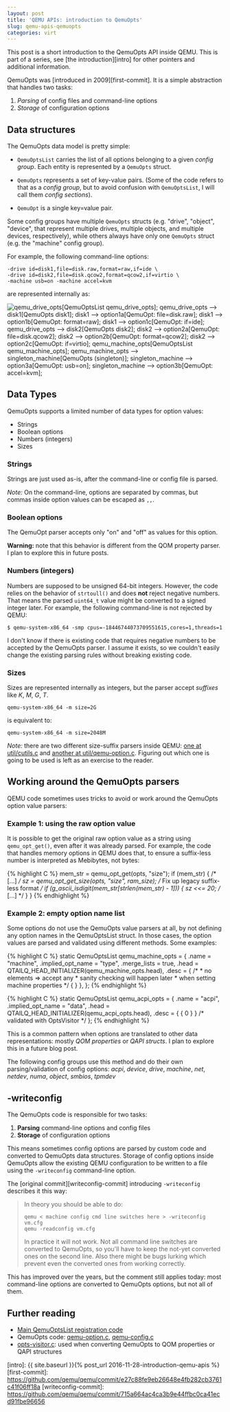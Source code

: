 ```yaml
---
layout: post
title: 'QEMU APIs: introduction to QemuOpts'
slug: qemu-apis-qemuopts
categories: virt
---
```


This post is a short introduction to the QemuOpts API inside
QEMU. This is part of a series, see [the introduction][intro] for
other pointers and additional information.

<!--more-->

QemuOpts was [introduced in 2009][first-commit]. It is a simple
abstraction that handles two tasks:

1. *Parsing* of config files and command-line options
2. *Storage* of configuration options

## Data structures

The QemuOpts data model is pretty simple:

* `QemuOptsList` carries the list of all options belonging to a
  given *config group*. Each entity is represented by a
  `QemuOpts` struct.

* `QemuOpts` represents a set of key-value pairs. (Some of the
  code refers to that as a *config group*, but to avoid confusion
  with `QemuOptsList`, I will call them *config sections*).

* `QemuOpt` is a single key=value pair.

Some config groups have multiple `QemuOpts` structs (e.g.
"drive", "object", "device", that represent multiple drives,
multiple objects, and multiple devices, respectively), while
others always have only one `QemuOpts` struct (e.g. the "machine"
config group).

For example, the following command-line options:

```
-drive id=disk1,file=disk.raw,format=raw,if=ide \
-drive id=disk2,file=disk.qcow2,format=qcow2,if=virtio \
-machine usb=on -machine accel=kvm
```

are represented internally as:

<img alt="qemu_drive_opts[QemuOptsList qemu_drive_opts]; qemu_drive_opts --> disk1[QemuOpts disk1]; disk1 --> option1a[QemuOpt: file=disk.raw]; disk1 --> option1b[QemuOpt: format=raw]; disk1 --> option1c[QemuOpt: if=ide]; qemu_drive_opts --> disk2[QemuOpts disk2]; disk2 --> option2a[QemuOpt: file=disk.qcow2]; disk2 --> option2b[QemuOpt: format=qcow2]; disk2 --> option2c[QemuOpt: if=virtio]; qemu_machine_opts[QemuOptsList qemu_machine_opts]; qemu_machine_opts --> singleton_machine[QemuOpts (singleton)]; singleton_machine --> option3a[QemuOpt: usb=on]; singleton_machine --> option3b[QemuOpt: accel=kvm];" src="{{ site.baseurl }}/qemuopts-example.mmd.png">

## Data Types

QemuOpts supports a limited number of data types for option
values:

* Strings
* Boolean options
* Numbers (integers)
* Sizes

### Strings

Strings are just used as-is, after the command-line or config
file is parsed.

*Note:* On the command-line, options are separated by commas, but
commas inside option values can be escaped as `,,`.

### Boolean options

The QemuOpt parser accepts only "on" and "off" as values for this
option.

**Warning:** note that this behavior is different from the QOM
property parser. I plan to explore this in future posts.

### Numbers (integers)

Numbers are supposed to be unsigned 64-bit integers. However, the
code relies on the behavior of `strtoull()` and does **not**
reject negative numbers. That means the parsed `uint64_t` value
might be converted to a signed integer later. For example, the
following command-line is not rejected by QEMU:

```
$ qemu-system-x86_64 -smp cpus=-18446744073709551615,cores=1,threads=1
```

I don't know if there is existing code that requires negative
numbers to be accepted by the QemuOpts parser. I assume it
exists, so we couldn't easily change the existing parsing rules
without breaking existing code.

### Sizes

Sizes are represented internally as integers, but the parser
accept *suffixes* like *K*, *M*, *G*, *T*.

    qemu-system-x86_64 -m size=2G

is equivalent to:

    qemu-system-x86_64 -m size=2048M

*Note:* there are two different size-suffix parsers inside QEMU:
[one at util/cutils.c](https://github.com/qemu/qemu/blob/v2.8.0/util/cutils.c#L208) and
[another at util/qemu-option.c](https://github.com/qemu/qemu/blob/v2.8.0/util/qemu-option.c#L177).
Figuring out which one is going to be used is left as an exercise to the reader.

## Working around the QemuOpts parsers

QEMU code sometimes uses tricks to avoid or work around the
QemuOpts option value parsers:

### Example 1: using the raw option value

It is possible to get the original raw option value as a string
using `qemu_opt_get()`, even after it was already parsed. For
example, the code that handles memory options in QEMU does that,
to ensure a suffix-less number is interpreted as Mebibytes, not
bytes:

{% highlight C %}
    mem_str = qemu_opt_get(opts, "size");
    if (mem_str) {
        /* [...] */
        sz = qemu_opt_get_size(opts, "size", ram_size);
        /* Fix up legacy suffix-less format */
        if (g_ascii_isdigit(mem_str[strlen(mem_str) - 1])) {
            sz <<= 20;
            /* [...] */
        }
    }
{% endhighlight %}

### Example 2: empty option name list

Some options do not use the QemuOpts value parsers at all, by not
defining any option names in the QemuOptsList struct. In those
cases, the option values are parsed and validated using different
methods. Some examples:

{% highlight C %}
static QemuOptsList qemu_machine_opts = {
    .name = "machine",
    .implied_opt_name = "type",
    .merge_lists = true,
    .head = QTAILQ_HEAD_INITIALIZER(qemu_machine_opts.head),
    .desc = {
        /*
         * no elements => accept any
         * sanity checking will happen later
         * when setting machine properties
         */
        { }
    },
};
{% endhighlight %}

{% highlight C %}
static QemuOptsList qemu_acpi_opts = {
    .name = "acpi",
    .implied_opt_name = "data",
    .head = QTAILQ_HEAD_INITIALIZER(qemu_acpi_opts.head),
    .desc = { { 0 } } /* validated with OptsVisitor */
};
{% endhighlight %}

This is a common pattern when options are translated to other
data representations: mostly *QOM properties* or *QAPI structs*.
I plan to explore this in a future blog post.

The following config groups use this method and do their own
parsing/validation of config options: *acpi*, *device*, *drive*,
*machine*, *net*, *netdev*, *numa*, *object*, *smbios*, *tpmdev*

## -writeconfig

The QemuOpts code is responsible for two tasks:

1. **Parsing** command-line options and config files
2. **Storage** of configuration options

This means sometimes config options are parsed by custom code and
converted to QemuOpts data structures. Storage of config options
inside QemuOpts allow the existing QEMU configuration to be
written to a file using the `-writeconfig` command-line option.

The [original commit][writeconfig-commit] introducing
`-writeconfig` describes it this way:

> In theory you should be able to do:
> 
>     qemu < machine config cmd line switches here > -writeconfig vm.cfg
>     qemu -readconfig vm.cfg
> 
> In practice it will not work.  Not all command line switches are
> converted to QemuOpts, so you'll have to keep the not-yet converted ones
> on the second line.  Also there might be bugs lurking which prevent even
> the converted ones from working correctly.

This has improved over the years, but the comment still applies
today: most command-line options are converted to QemuOpts
options, but not all of them.

## Further reading

* [Main QemuOptsList registration code](https://github.com/qemu/qemu/blob/v2.8.0/vl.c#L3047)
* QemuOpts code: [qemu-option.c](https://github.com/qemu/qemu/blob/v2.8.0/util/qemu-option.c),
  [qemu-config.c](https://github.com/qemu/qemu/blob/v2.8.0/util/qemu-config.c)
* [opts-visitor.c](https://github.com/qemu/qemu/blob/v2.8.0/qapi/opts-visitor.c):
  used when converting QemuOpts to QOM properties or QAPI structures


[intro]: {{ site.baseurl }}{% post_url 2016-11-28-introduction-qemu-apis %}
[first-commit]: https://github.com/qemu/qemu/commit/e27c88fe9eb26648e4fb282cb3761c41f06ff18a
[writeconfig-commit]: https://github.com/qemu/qemu/commit/715a664ac4ca3b9e44ffbc0ca41ecd91fbe96656
